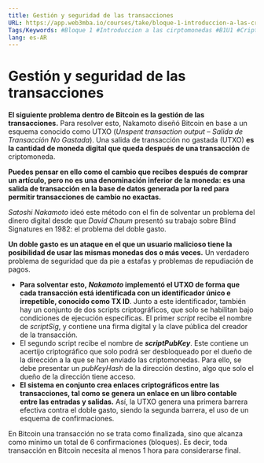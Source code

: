 ```yaml
---
title: Gestión y seguridad de las transacciones
URL: https://app.web3mba.io/courses/take/bloque-1-introduccion-a-las-criptomonedas/texts/35285677-u1-2-4-gestion-y-seguridad-de-las-transacciones
Tags/Keywords: #Bloque 1 #Introduccion a las cirptomonedas #B1U1 #Criptomonedas #Revolucion del dinero #Bitcoin #transacciones #seguridad #Bitcoin #seguridad transacciones
lang: es-AR
---
```

# Gestión y seguridad de las transacciones
**El siguiente problema dentro de Bitcoin es la gestión de las transacciones.**
Para resolver esto, Nakamoto diseñó Bitcoin en base a un esquema conocido como UTXO (_Unspent transaction output – Salida de Transacción No Gastada_). Una salida de transacción no gastada (UTXO) **es la cantidad de moneda digital que queda después de una transacción** de criptomoneda.

**Puedes pensar en ello como el cambio que recibes después de comprar un artículo, pero no es una denominación inferior de la moneda: es una salida de transacción en la base de datos generada por la red para permitir transacciones de cambio no exactas.**

_Satoshi Nakamoto_ ideó este método con el fin de solventar un problema del dinero digital desde que _David Chaum_ presentó su trabajo sobre Blind Signatures en 1982: el problema del doble gasto.

**Un doble gasto es un ataque en el que un usuario malicioso tiene la posibilidad de usar las mismas monedas dos o más veces.** Un verdadero problema de seguridad que da pie a estafas y problemas de repudiación de pagos.

- **Para solventar esto, _Nakamoto_ implementó el UTXO de forma que cada transacción está identificada con un identificador único e irrepetible, conocido como TX ID**. Junto a este identificador, también hay un conjunto de dos scripts criptográficos, que solo se habilitan bajo condiciones de ejecución específicas. El primer _script_ recibe el nombre de _scriptSig_, y contiene una firma digital y la clave pública del creador de la transacción.
- El segundo script recibe el nombre de **_scriptPubKey_**. Este contiene un acertijo criptográfico que solo podrá ser desbloqueado por el dueño de la dirección a la que se han enviado las criptomonedas. Para ello, se debe presentar un _pubKeyHash_ de la dirección destino, algo que solo el dueño de la dirección tiene acceso.
- **El sistema en conjunto crea enlaces criptográficos entre las transacciones, tal como se genera un enlace en un libro contable entre las entradas y salidas.** Así, la UTXO genera una primera barrera efectiva contra el doble gasto, siendo la segunda barrera, el uso de un esquema de confirmaciones.

En Bitcoin una transacción no se trata como finalizada, sino que alcanza como mínimo un total de 6 confirmaciones (bloques). Es decir, toda transacción en Bitcoin necesita al menos 1 hora para considerarse final.